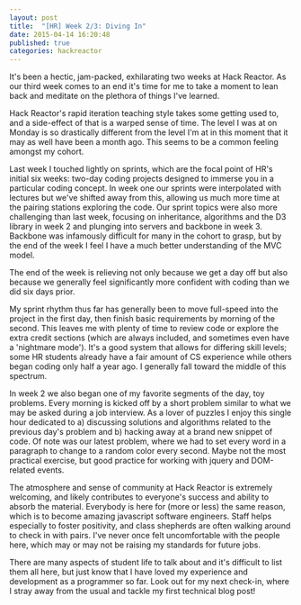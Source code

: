 ```yaml
---
layout: post
title:  "[HR] Week 2/3: Diving In"
date: 2015-04-14 16:20:48
published: true
categories: hackreactor
---
```


It's been a hectic, jam-packed, exhilarating two weeks at Hack Reactor. As our third week comes to an end it's time for me to take a moment to lean back and meditate on the plethora of things I've learned. 

Hack Reactor's rapid iteration teaching style takes some getting used to, and a side-effect of that is a warped sense of time. The level I was at on Monday is so drastically different from the level I'm at in this moment that it may as well have been a month ago. This seems to be a common feeling amongst my cohort.

Last week I touched lightly on sprints, which are the focal point of HR's initial six weeks: two-day coding projects designed to immerse you in a particular coding concept. In week one our sprints were interpolated with lectures but we've shifted away from this, allowing us much more time at the pairing stations exploring the code. Our sprint topics were also more challenging than last week, focusing on inheritance, algorithms and the D3 library in week 2 and plunging into servers and backbone in week 3. Backbone was infamously difficult for many in the cohort to grasp, but by the end of the week I feel I have a much better understanding of the MVC model.

The end of the week is relieving not only because we get a day off but also because we generally feel significantly more confident with coding than we did six days prior. 

My sprint rhythm thus far has generally been to move full-speed into the project in the first day, then finish basic requirements by morning of the second. This leaves me with plenty of time to review code or explore the extra credit sections (which are always included, and sometimes even have a 'nightmare mode'). It's a good system that allows for differing skill levels; some HR students already have a fair amount of CS experience while others began coding only half a year ago. I generally fall toward the middle of this spectrum.

In week 2 we also began one of my favorite segments of the day, toy problems. Every morning is kicked off by a short problem similar to what we may be asked during a job interview. As a lover of puzzles I enjoy this single hour dedicated to a) discussing solutions and algorithms related to the previous day's problem and b) hacking away at a brand new snippet of code. Of note was our latest problem, where we had to set every word in a paragraph to change to a random color every second. Maybe not the most practical exercise, but good practice for working with jquery and DOM-related events.

The atmosphere and sense of community at Hack Reactor is extremely welcoming, and likely contributes to everyone's success and ability to absorb the material. Everybody is here for (more or less) the same reason, which is to become amazing javascript software engineers. Staff helps especially to foster positivity, and class shepherds are often walking around to check in with pairs. I've never once felt uncomfortable with the people here, which may or may not be raising my standards for future jobs.

There are many aspects of student life to talk about and it's difficult to list them all here, but just know that I have loved my experience and development as a programmer so far. Look out for my next check-in, where I stray away from the usual and tackle my first technical blog post!

